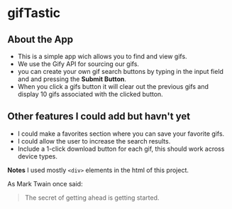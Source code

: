 # gifTastic

## About the App

* This is a simple app wich allows you to find and view gifs.
* We use the Gify API for sourcing our gifs.
* you can create your own gif search buttons by typing in the input field and and pressing the **Submit Button**.
* When you click a gifs button it will clear out the previous gifs and display 10 gifs associated with the clicked button.


## Other features I could add but havn't yet
* I could make a favorites section where you can save your favorite gifs.
* I could allow the user to increase the search results.
* Include a 1-click download button for each gif, this should work across device types.

**Notes** I used mostly `<div>` elements in the html of this project.


As Mark Twain once said:

> The secret of getting ahead
> is getting started.
